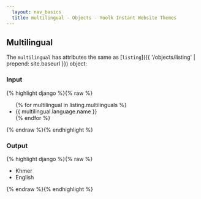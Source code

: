 ```yaml
---
  layout: nav_basics
  title: multilingual - Objects - Yoolk Instant Website Themes
---
```


<h2 class="section-title">Multilingual</h2>

The <code>multilingual</code> has attributes the same as [<code>listing</code>]({{ '/objects/listing' | prepend: site.baseurl }}) object:


<div class="panel">
  <div class="panel-header">
    <h3>Input</h3>
  </div>
  <div class="panel-body">
{% highlight django %}{% raw %}
<ul>
  {% for multilingual in listing.multilinguals %}
    <li>
      {{ multilingual.language.name }}
    </li>
  {% endfor %}
</ul>
{% endraw %}{% endhighlight %}
  </div>
</div>

<div class="panel">
  <div class="panel-header">
    <h3>Output</h3>
  </div>
  <div class="panel-body">
{% highlight django %}{% raw %}
<ul>
  <li>Khmer</li>
  <li>English</li>
</ul>
{% endraw %}{% endhighlight %}
  </div>
</div>